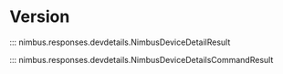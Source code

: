 # Version

::: nimbus.responses.devdetails.NimbusDeviceDetailResult

::: nimbus.responses.devdetails.NimbusDeviceDetailsCommandResult

